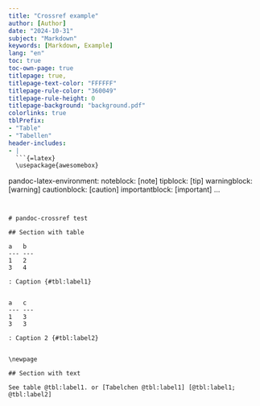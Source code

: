 ```yaml
---
title: "Crossref example"
author: [Author]
date: "2024-10-31"
subject: "Markdown"
keywords: [Markdown, Example]
lang: "en"
toc: true
toc-own-page: true
titlepage: true,
titlepage-text-color: "FFFFFF"
titlepage-rule-color: "360049"
titlepage-rule-height: 0
titlepage-background: "background.pdf"
colorlinks: true
tblPrefix: 
- "Table"
- "Tabellen"
header-includes:
- |
  ```{=latex}
  \usepackage{awesomebox}
  ```
pandoc-latex-environment:
  noteblock: [note]
  tipblock: [tip]
  warningblock: [warning]
  cautionblock: [caution]
  importantblock: [important]
...
```


# pandoc-crossref test

## Section with table

a   b
--- ---
1   2
3   4

: Caption {#tbl:label1}


a   c
--- ---
1   3
3   3

: Caption 2 {#tbl:label2}


\newpage

## Section with text

See table @tbl:label1. or [Tabelchen @tbl:label1] [@tbl:label1; @tbl:label2]